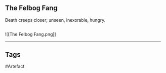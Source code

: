 ## The Felbog Fang
Death creeps closer; unseen, inexorable, hungry.
## 
![[The Felbog Fang.png]]

---
## Tags
#Artefact